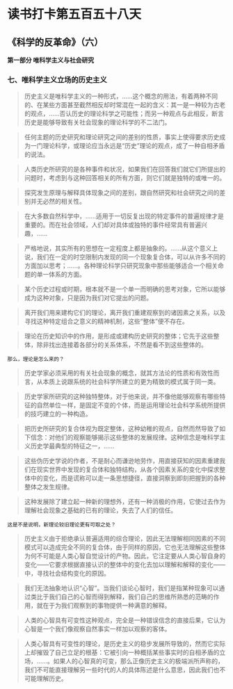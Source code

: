 # 读书打卡第五百五十八天
## 《科学的反革命》（六）

**第一部分 唯科学主义与社会研究**

### 七、唯科学主义立场的历史主义

> 历史主义是唯科学主义的一种形式，……这个概念的用法，有着两种不同的、在某些方面甚至截然相反却时常混在一起的含义：其一是一种较为古老的观点，……否认历史的理论科学之可能性；而另一种观点与此相反，断言历史是能够导致有关社会现象的理论科学的不二法门。

> 任何主题的历史研究和理论研究之间的差别的性质，事实上使得要求历史成为一门理论科学，或理论应当永远是“历史”理论的观点，成了一种自相矛盾的说法。

> 人类历史所研究的是各种事件和状况，如果我们在回答我们就它们所提出的问题时，考虑到与这种回答相关的所有方面，则它们就是独特的或唯一的。

> 探究发生原理与解释具体现象之间的差别，跟自然研究和社会研究之间的差别并无必然的相关性。

> 在大多数自然科学中，……适用于一切反复出现的特定事件的普遍规律才是重要的。而在社会领域，人们却对具体或独特的事件经常具有普遍兴趣，……

> 严格地说，其实所有的思想在一定程度上都是抽象的。……从这个意义上说，我们在一定的时空限制内发现的同一个现象复合体，可以从许多不同的方面加以思考；……。各种理论科学只研究现象中那些能够适合一个相关命题的单一体系的方面。

> 某个历史过程或时期，根本就不是一个单一而明确的思考对象，它所以能够成为这种对象，只是因为我们对它提出的问题。

> 离开我们用来建构它们的理论，离开我们重建观察到的诸因素之关系，以及寻找这种特定组合之意义的精神机制，这些“整体”便不存在。

> 理论在历史知识中的作用，是形成或建构历史研究的整体；它先于这些整体，除非找出连接着各部分的关系体系，不然是看不到这些整体的。
```
那么，理论是怎么来的？
```
> 历史学家必须采用的有关社会现象的概念，就其方法论的性质和有效性而言，从本质上说跟系统的社会科学所建立的更为精致的模式属于同一类。

> 历史学家所研究的这种独特整体，对于他来说，并不像他能够观察有哪些特征的自然单位一样，是固定不变的个体，而是运用理论社会科学系统所提供的技巧建立的一种构造。

> 把历史所研究的复合体视为既定整体，这种幼稚的观点，自然而然导致了如下信念：对他们的观察能够揭示这些整体的发展规律。这种信念是唯科学主义历史学最典型的特征之一，……

> 这些伪历史学说的作者，不是耐心而谦逊地劳作，用直接获知的因素重建我们在现实世界中发现的复合体和独特结构，从各个因素关系的变化中探求整体中的变化，而是谎称可以走一条思想捷径，直接洞察到即刻把握到的各种整体之发生规律。

> 这种发展除了建立起一种新的理想外，还有一种消极的作用，它使过去作为理解社会现象之基础的已有的理论，失去了人们的信任。
```
这是不是说明，新理论较旧理论更有可取之处？
```
> 历史主义由于拒绝承认普遍适用的综合理论，因此无法理解相同因素的不同模式可以造成完全不同的复合体，由于同样的原因，它也无法理解这些整体为何不可能是人类心智自觉设计的产物。因此，它注定要从人类心智自身的变化——它要求根据直接认识的整体中的变化去加以理解和解释的变化——中，寻找社会结构变化的原因。

> 我们无法抽象地认识“心智”。当我们谈论心智时，我们是指某种现象可以通过类比于我们自己的心智而得到解释，我们自己的思维所熟悉的范畴的作用，就在于为我们观察到的事物提供一种满意的解释。

> 人类的心智具有可变性这种观点，完全是一种错误信念的直接后果，它认为心智是一个我们像观察自然事实一样加以观察的客体。

> 人类心智具有可变性的理论，是历史主义的稳步发展所导致的，然而它实际上却摧毁了自己立足的根基：它被引向一种概括某些事实时的自相矛盾的立场，……。如果人的心智真的可变，那么正像历史主义的极端派所声称的，我们不可能直接理解另一些时代的人的具体陈述是什么意思，因此我们也不可能理解历史。